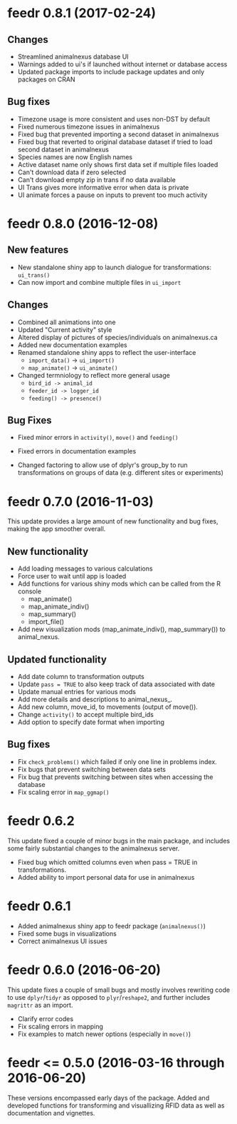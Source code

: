 # feedr 0.8.1 (2017-02-24)

## Changes

- Streamlined animalnexus database UI
- Warnings added to ui's if launched without internet or database access
- Updated package imports to include package updates and only packages on CRAN

## Bug fixes

- Timezone usage is more consistent and uses non-DST by default
- Fixed numerous timezone issues in animalnexus
- Fixed bug that prevented importing a second dataset in animalnexus
- Fixed bug that reverted to original database dataset if tried to load second dataset in animalnexus
- Species names are now English names
- Active dataset name only shows first data set if multiple files loaded
- Can't download data if zero selected
- Can't download empty zip in trans if no data available
- UI Trans gives more informative error when data is private
- UI animate forces a pause on inputs to prevent too much activity

# feedr 0.8.0 (2016-12-08)

## New features

- New standalone shiny app to launch dialogue for transformations: `ui_trans()`
- Can now import and combine multiple files in `ui_import`

## Changes

- Combined all animations into one
- Updated "Current activity" style
- Altered display of pictures of species/individuals on animalnexus.ca
- Added new documentation examples
- Renamed standalone shiny apps to reflect the user-interface
    - `import_data()` -> `ui_import()`
    - `map_animate()` -> `ui_animate()`
- Changed termniology to reflect more general usage
    - `bird_id -> animal_id`
    - `feeder_id -> logger_id`
    - `feeding() -> presence()`

## Bug Fixes

- Fixed minor errors in `activity()`, `move()` and `feeding()`
- Fixed errors in documentation examples

- Changed factoring to allow use of dplyr's group_by to run transformations on groups of data (e.g. different sites or experiments)

# feedr 0.7.0 (2016-11-03)

This update provides a large amount of new functionality and bug fixes, making the app smoother overall.

## New functionality

- Add loading messages to various calculations
- Force user to wait until app is loaded
- Add functions for various shiny mods which can be called from the R console
    - map_animate()
    - map\_animate\_indiv()
    - map_summary()
    - import_file()
- Add new visualization mods (map\_animate\_indiv(), map\_summary()) to animal\_nexus.

## Updated functionality

- Add date column to transformation outputs
- Update `pass = TRUE` to also keep track of data associated with date
- Update manual entries for various mods
- Add more details and descriptions to animal_nexus_.
- Add new column, move_id, to movements (output of move()).
- Change `activity()` to accept multiple bird_ids
- Add option to specify date format when importing

## Bug fixes

- Fix `check_problems()` which failed if only one line in problems index.
- Fix bugs that prevent switching between data sets
- Fix bug that prevents switching between sites when accessing the database
- Fix scaling error in `map_ggmap()`

    

# feedr 0.6.2

This update fixed a couple of minor bugs in the main package, and includes some fairly substantial changes to the animalnexus server.

- Fixed bug which omitted columns even when pass = TRUE in transformations.
- Added ability to import personal data for use in animalnexus


# feedr 0.6.1

- Added animalnexus shiny app to feedr package (`animalnexus()`)
- Fixed some bugs in visualizations
- Correct animalnexus UI issues



# feedr 0.6.0 (2016-06-20)

This update fixes a couple of small bugs and mostly involves rewriting code to use `dplyr`/`tidyr` as opposed to `plyr`/`reshape2`, and further includes `magrittr` as an import. 

- Clarify error codes
- Fix scaling errors in mapping
- Fix examples to match newer options (especially in `move()`)

# feedr <= 0.5.0 (2016-03-16 through 2016-06-20)

These versions encompassed early days of the package. Added and developed functions for transforming and visuallizing RFID data as well as documentation and vignettes.
